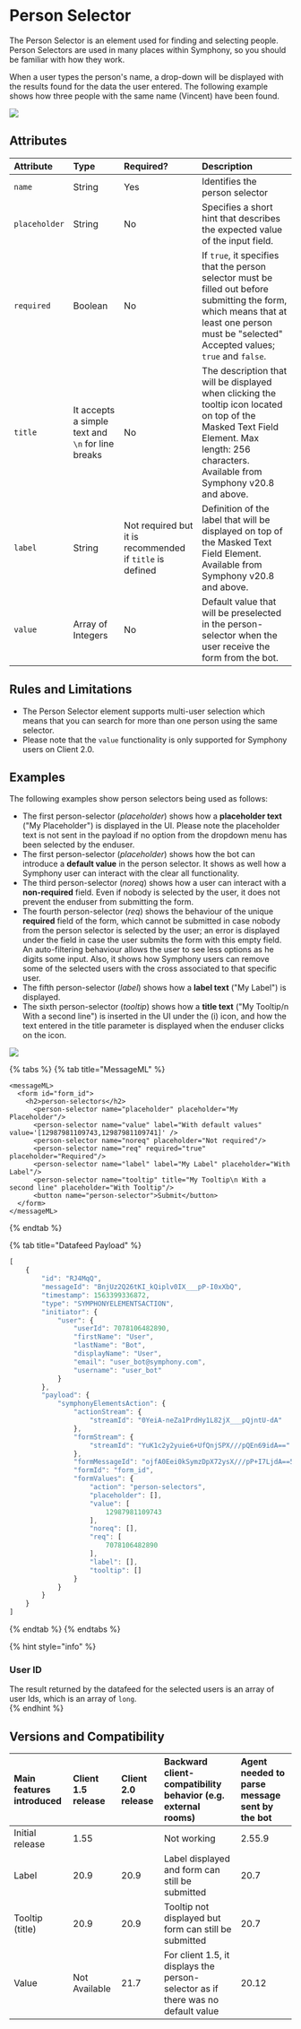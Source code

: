 # Person Selector

The Person Selector is an element used for finding and selecting people. Person Selectors are used in many places within Symphony, so you should be familiar with how they work.

When a user types the person's name, a drop-down will be displayed with the results found for the data the user entered. The following example shows how three people with the same name \(Vincent\) have been found.

![](../../../.gitbook/assets/84f1915-person.jpg)

## Attributes

| Attribute | Type | Required? | Description |
| :--- | :--- | :--- | :--- |
| `name` | String | Yes | Identifies the person selector |
| `placeholder` | String | No | Specifies a short hint that describes the expected value of the input field. |
| `required` | Boolean | No | If `true`, it specifies that the person selector must be filled out before submitting the form, which means that at least one person must be "selected" Accepted values; `true` and `false`. |
| `title` | It accepts a simple text and `\n` for line breaks | No | The description that will be displayed when clicking the tooltip icon located on top of the Masked Text Field Element. Max length: 256 characters. Available from Symphony v20.8 and above. |
| `label` | String | Not required but it is recommended if `title` is defined | Definition of the label that will be displayed on top of the Masked Text Field Element. Available from Symphony v20.8 and above. |
| `value` | Array of Integers | No | Default value that will be preselected in the person-selector when the user receive the form from the bot. |

## Rules and Limitations

* The Person Selector element supports multi-user selection which means that you can search for more than one person using the same selector.
* Please note that the `value` functionality is only supported for Symphony users on Client 2.0.

## Examples

The following examples show person selectors being used as follows:

* The first person-selector \(_placeholder_\) shows how a **placeholder text** \("My Placeholder"\) is displayed in the UI. Please note the placeholder text is not sent in the payload if no option from the dropdown menu has been selected by the enduser.
* The first person-selector \(_placeholder_\) shows how the bot can introduce a **default value** in the person selector. It shows as well how a Symphony user can interact with the clear all functionality.
* The third person-selector \(_noreq_\) shows how a user can interact with a **non-required** field. Even if nobody is selected by the user, it does not prevent the enduser from submitting the form.
* The fourth person-selector \(_req_\) shows the behaviour of the unique **required** field of the form, which cannot be submitted in case nobody from the person selector is selected by the user; an error is displayed under the field in case the user submits the form with this empty field. An auto-filtering behaviour allows the user to see less options as he digits some input. Also, it shows how Symphony users can remove some of the selected users with the cross associated to that specific user.
* The fifth person-selector \(_label_\) shows how a **label text** \("My Label"\) is displayed.
* The sixth person-selector \(_tooltip_\) shows how a **title text** \("My Tooltip/n With a second line"\) is inserted in the UI under the \(i\) icon, and how the text entered in the title parameter is displayed when the enduser clicks on the icon.

![](../../../.gitbook/assets/person-selector-with-default.gif)

{% tabs %}
{% tab title="MessageML" %}
```markup
<messageML>
  <form id="form_id">
    <h2>person-selectors</h2>
      <person-selector name="placeholder" placeholder="My Placeholder"/>
      <person-selector name="value" label="With default values" value='[12987981109743,12987981109741]' />
      <person-selector name="noreq" placeholder="Not required"/>
      <person-selector name="req" required="true" placeholder="Required"/>
      <person-selector name="label" label="My Label" placeholder="With Label"/>
      <person-selector name="tooltip" title="My Tooltip\n With a second line" placeholder="With Tooltip"/>
      <button name="person-selector">Submit</button>
  </form>
</messageML>
```
{% endtab %}

{% tab title="Datafeed Payload" %}
```javascript
[
    {
        "id": "RJ4MqQ",
        "messageId": "BnjUz2Q26tKI_kQiplv0IX___pP-I0xXbQ",
        "timestamp": 1563399336872,
        "type": "SYMPHONYELEMENTSACTION",
        "initiator": {
            "user": {
                "userId": 7078106482890, 
                "firstName": "User",
                "lastName": "Bot",
                "displayName": "User",
                "email": "user_bot@symphony.com",
                "username": "user_bot"
            }
        },
        "payload": {
            "symphonyElementsAction": {
                "actionStream": {
                    "streamId": "0YeiA-neZa1PrdHy1L82jX___pQjntU-dA"
                },
                "formStream": {
                    "streamId": "YuK1c2y2yuie6+UfQnjSPX///pQEn69idA=="
                },
                "formMessageId": "ojfA0Eei0kSymzDpX72ysX///pP+I7LjdA==5615",
                "formId": "form_id",
                "formValues": {
                    "action": "person-selectors",
                    "placeholder": [],
                    "value": [
                        12987981109743
                    ],
                    "noreq": [],
                    "req": [
                        7078106482890
                    ],
                    "label": [],
                    "tooltip": []
                }
            }
        }
    }
]
```
{% endtab %}
{% endtabs %}

{% hint style="info" %}
### User ID

The result returned by the datafeed for the selected users is an array of user Ids, which is an array of `long`.  
{% endhint %}

## Versions and Compatibility

| Main features introduced | Client 1.5 release | Client 2.0 release | Backward client-compatibility behavior \(e.g. external rooms\) | Agent needed to parse message sent by the bot |
| :--- | :--- | :--- | :--- | :--- |
| Initial release | 1.55 |  | Not working | 2.55.9 |
| Label | 20.9 | 20.9 | Label displayed and form can still be submitted | 20.7 |
| Tooltip \(title\) | 20.9 | 20.9 | Tooltip not displayed but form can still be submitted | 20.7 |
| Value | Not Available | 21.7 | For client 1.5, it displays the person-selector as if there was no default value | 20.12 |

